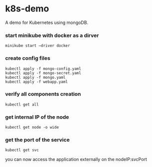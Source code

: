 # k8s-demo
A demo for Kubernetes using mongoDB.

### start minikube with docker as a dirver
```
minikube start —driver docker 
```

### create config files
```
kubectl apply -f mongo-config.yaml 
kubectl apply -f mongo-secret.yaml 
kubectl apply -f mongo.yaml 
kubectl apply -f webapp.yaml 
```


### verify all components creation
```
kubectl get all
```


### get internal IP of the node
```
kubectl get node -o wide
```


### get the port of the service
```
kubectl get svc
```

you can now access the application externally on the nodeIP:svcPort

